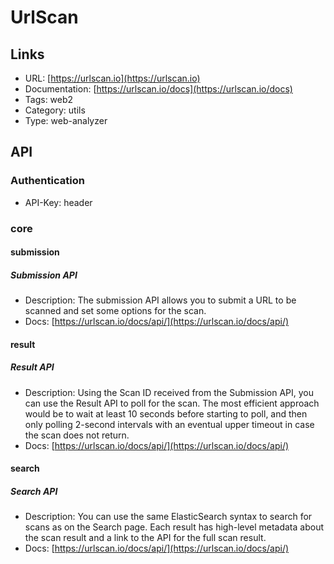 # UrlScan

## Links

* URL: [https://urlscan.io](https://urlscan.io)
* Documentation: [https://urlscan.io/docs](https://urlscan.io/docs)
* Tags: web2
* Category: utils
* Type: web-analyzer

## API

### Authentication

* API-Key: header

### core

#### submission

##### Submission API

* Description: The submission API allows you to submit a URL to be scanned and set some options for the scan.
* Docs: [https://urlscan.io/docs/api/](https://urlscan.io/docs/api/)

#### result

##### Result API

* Description: Using the Scan ID received from the Submission API, you can use the Result API to poll for the scan. The most efficient approach would be to wait at least 10 seconds before starting to poll, and then only polling 2-second intervals with an eventual upper timeout in case the scan does not return.
* Docs: [https://urlscan.io/docs/api/](https://urlscan.io/docs/api/)

#### search

##### Search API

* Description: You can use the same ElasticSearch syntax to search for scans as on the Search page. Each result has high-level metadata about the scan result and a link to the API for the full scan result.
* Docs: [https://urlscan.io/docs/api/](https://urlscan.io/docs/api/)
